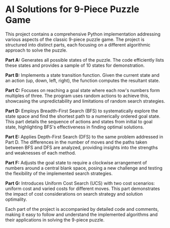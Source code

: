 # AI Solutions for 9-Piece Puzzle Game

This project contains a comprehensive Python implementation addressing various aspects of the classic 9-piece puzzle game. The project is structured into distinct parts, each focusing on a different algorithmic approach to solve the puzzle.

**Part A:** Generates all possible states of the puzzle. The code efficiently lists these states and provides a sample of 10 states for demonstration.

**Part B:** Implements a state transition function. Given the current state and an action (up, down, left, right), the function computes the resultant state.

**Part C:** Focuses on reaching a goal state where each row's numbers form multiples of three. The program uses random actions to achieve this, showcasing the unpredictability and limitations of random search strategies.

**Part D:** Employs Breadth-First Search (BFS) to systematically explore the state space and find the shortest path to a numerically ordered goal state. This part details the sequence of actions and states from initial to goal state, highlighting BFS's effectiveness in finding optimal solutions.

**Part E:** Applies Depth-First Search (DFS) to the same problem addressed in Part D. The differences in the number of moves and the paths taken between BFS and DFS are analyzed, providing insights into the strengths and weaknesses of each method.

**Part F:** Adjusts the goal state to require a clockwise arrangement of numbers around a central blank space, posing a new challenge and testing the flexibility of the implemented search strategies.

**Part G:** Introduces Uniform Cost Search (UCS) with two cost scenarios: uniform cost and varied costs for different moves. This part demonstrates the impact of cost considerations on search strategy and solution optimality.

Each part of the project is accompanied by detailed code and comments, making it easy to follow and understand the implemented algorithms and their applications in solving the 9-piece puzzle.
